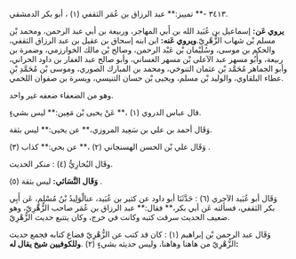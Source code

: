 ٣٤١٣ -** تمييز:** عبد الرزاق بن عُمَر الثقفي (١) ، أبو بكر الدمشقي.

**يروي عَن:** إسماعيل بن عُبَيد الله بن أَبي المهاجر، وربيعة بن أبي عبد الرحمن، ومحمد بْن مسلم بْن شهاب الزُّهْرِيّ.**ويروي عَنه:** ابن ابنه إسحاق بن عقيل بن عبد الرزاق الثقفي، والحكم بن موسى، وسُلَيْمان بْن عَبْد الرحمن، وصالح بْن مالك الخوارزمي، وضمرة بن ربيعة، وأَبُو مسهر عبد الآعلى بْن مسهر الغساني، وأبو صالح عبد الغفار بن داود الحراني، وأبو الجماهر مُحَمَّد بْن عثمان التنوخي، ومحمد بن المبارك الصوري، وموسى بْن مُحَمَّدِ بْنِ عطاء البلقاوي، والوليد بْن مسلم، ويحيى بْن حسان التنيسي، ويسرة بن صفوان اللخمي.

وهو من الضعفاء ضعفه غير واحد.

قال عباس الدروي (١) ،** عَنْ يحيى بْن مَعِين:** ليس بشيءٍ.

وَقَال أحمد بن علي بن سَعِيد المروزي،** عن يحيى:** ليس بثقة.

وَقَال علي بْن الحسن الهسنجاني (٢) ،** عن بحي:** كذاب (٣) .

وقَال البُخارِيُّ (٤) : منكر الحديث.

**وَقَال النَّسَائي:** ليس بثقة (٥) .

وَقَال أبو عُبَيد الآجري (٦) : حَدَّثَنَا أبو داود عن كثير بن عُبَيد، عنالْوَلِيدُ بْنُ مُسْلِمٍ، عَن أَبِي بكر الثقفي، فسألته عَن أبي بكر،** فقال:** عبد الرزاق بن عُمَر صاحب الزُّهْرِيّ، وهو ضعيف الحديث سرقت كتبه وكانت في خرج، وكان يتتبع حديث الزُّهْرِيّ.

وَقَال عبد الرحمن بْن إبراهيم (١) : كان قد كتب عن الزُّهْرِيّ فضاع كتابه فجمع حديث الزُّهْرِيّ من هاهنا وهاهنا، وليس حديثه بشيءٍ (٢) .**وللكوفيين شيخ يقال له:**